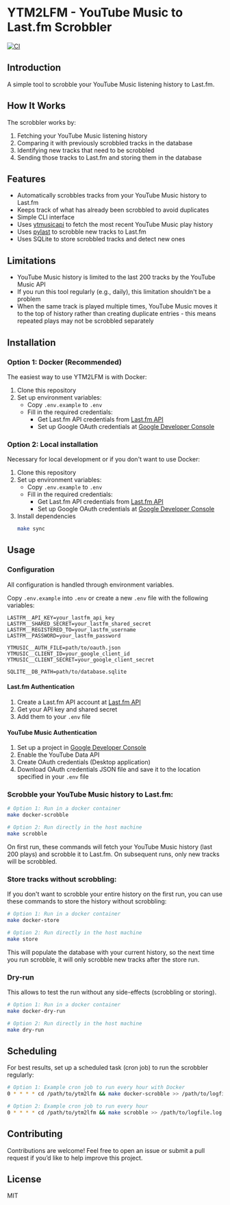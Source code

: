 # YTM2LFM - YouTube Music to Last.fm Scrobbler

[![CI](https://github.com/csazevedo/ytm2lfm/actions/workflows/ci.yml/badge.svg)](https://github.com/csazevedo/ytm2lfm/actions/workflows/ci.yml)

## Introduction

A simple tool to scrobble your YouTube Music listening history to Last.fm.

## How It Works

The scrobbler works by:
1. Fetching your YouTube Music listening history
2. Comparing it with previously scrobbled tracks in the database
3. Identifying new tracks that need to be scrobbled
4. Sending those tracks to Last.fm and storing them in the database

## Features

- Automatically scrobbles tracks from your YouTube Music history to Last.fm
- Keeps track of what has already been scrobbled to avoid duplicates
- Simple CLI interface
- Uses [ytmusicapi](https://github.com/sigma67/ytmusicapi) to fetch the most recent YouTube Music play history
- Uses [pylast](https://github.com/pylast/pylast) to scrobble new tracks to Last.fm
- Uses SQLite to store scrobbled tracks and detect new ones

## Limitations

- YouTube Music history is limited to the last 200 tracks by the YouTube Music API
- If you run this tool regularly (e.g., daily), this limitation shouldn't be a problem
- When the same track is played multiple times, YouTube Music moves it to the top of history rather than creating duplicate entries - this means repeated plays may not be scrobbled separately

## Installation

### Option 1: Docker (Recommended)

The easiest way to use YTM2LFM is with Docker:

1. Clone this repository
2. Set up environment variables:
   - Copy `.env.example` to `.env`
   - Fill in the required credentials:
     - Get Last.fm API credentials from [Last.fm API](https://www.last.fm/api/account/create)
     - Set up Google OAuth credentials at [Google Developer Console](https://console.developers.google.com)

### Option 2: Local installation

Necessary for local development or if you don't want to use Docker:

1. Clone this repository
2. Set up environment variables:
   - Copy `.env.example` to `.env`
   - Fill in the required credentials:
     - Get Last.fm API credentials from [Last.fm API](https://www.last.fm/api/account/create)
     - Set up Google OAuth credentials at [Google Developer Console](https://console.developers.google.com)
3. Install dependencies
   ```bash
   make sync
   ```

## Usage

### Configuration

All configuration is handled through environment variables.

Copy `.env.example` into `.env` or create a new `.env` file with the following variables:

```
LASTFM__API_KEY=your_lastfm_api_key
LASTFM__SHARED_SECRET=your_lastfm_shared_secret
LASTFM__REGISTERED_TO=your_lastfm_username
LASTFM__PASSWORD=your_lastfm_password

YTMUSIC__AUTH_FILE=path/to/oauth.json
YTMUSIC__CLIENT_ID=your_google_client_id
YTMUSIC__CLIENT_SECRET=your_google_client_secret

SQLITE__DB_PATH=path/to/database.sqlite
```

#### Last.fm Authentication

1. Create a Last.fm API account at [Last.fm API](https://www.last.fm/api/account/create)
2. Get your API key and shared secret
3. Add them to your `.env` file

#### YouTube Music Authentication

1. Set up a project in [Google Developer Console](https://console.developers.google.com)
2. Enable the YouTube Data API
3. Create OAuth credentials (Desktop application)
4. Download OAuth credentials JSON file and save it to the location specified in your `.env` file

### Scrobble your YouTube Music history to Last.fm:

```bash
# Option 1: Run in a docker container
make docker-scrobble

# Option 2: Run directly in the host machine
make scrobble
```

On first run, these commands will fetch your YouTube Music history (last 200 plays) and scrobble it to Last.fm. On subsequent runs, only new tracks will be scrobbled.

### Store tracks without scrobbling:

If you don't want to scrobble your entire history on the first run, you can use these commands to store the history without scrobbling:

```bash
# Option 1: Run in a docker container
make docker-store

# Option 2: Run directly in the host machine
make store
```

This will populate the database with your current history, so the next time you run scrobble, it will only scrobble new tracks after the store run.

### Dry-run

This allows to test the run without any side-effects (scrobbling or storing).

```bash
# Option 1: Run in a docker container
make docker-dry-run

# Option 2: Run directly in the host machine
make dry-run
```

## Scheduling

For best results, set up a scheduled task (cron job) to run the scrobbler regularly:

```bash
# Option 1: Example cron job to run every hour with Docker
0 * * * * cd /path/to/ytm2lfm && make docker-scrobble >> /path/to/logfile.log 2>&1

# Option 2: Example cron job to run every hour
0 * * * * cd /path/to/ytm2lfm && make scrobble >> /path/to/logfile.log 2>&1
```

## Contributing

Contributions are welcome! Feel free to open an issue or submit a pull request if you’d like to help improve this project.

## License

MIT
